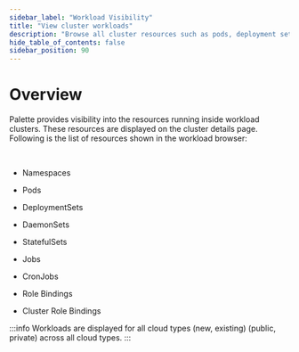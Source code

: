 ```yaml
---
sidebar_label: "Workload Visibility"
title: "View cluster workloads"
description: "Browse all cluster resources such as pods, deployment sets, etc."
hide_table_of_contents: false
sidebar_position: 90
---
```



# Overview

Palette provides visibility into the resources running inside workload clusters. These resources are displayed on the cluster details page. Following is the list of resources shown in the workload browser:

<br />

* Namespaces


* Pods


* DeploymentSets


* DaemonSets


* StatefulSets


* Jobs


* CronJobs


* Role Bindings


* Cluster Role Bindings
 

:::info
    Workloads are displayed for all cloud types (new, existing) (public, private) across all cloud types.
:::
